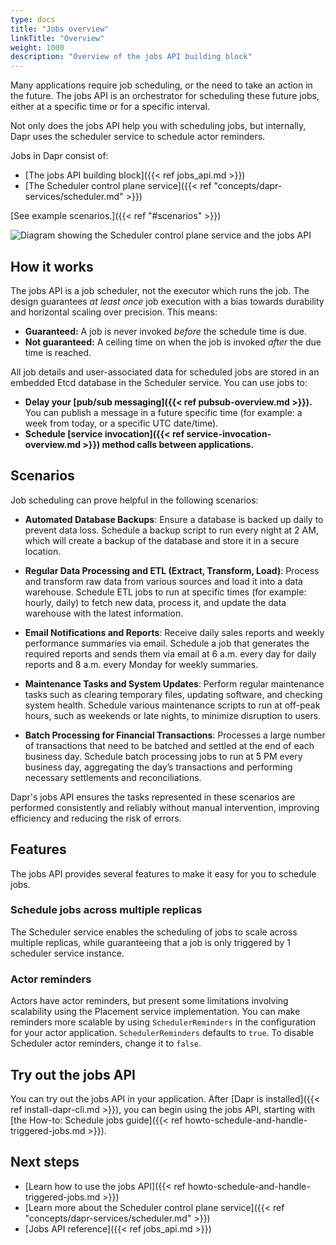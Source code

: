 ```yaml
---
type: docs
title: "Jobs overview"
linkTitle: "Overview"
weight: 1000
description: "Overview of the jobs API building block"
---
```


Many applications require job scheduling, or the need to take an action in the future. The jobs API is an orchestrator for scheduling these future jobs, either at a specific time or for a specific interval. 

Not only does the jobs API help you with scheduling jobs, but internally, Dapr uses the scheduler service to schedule actor reminders.

Jobs in Dapr consist of:
- [The jobs API building block]({{< ref jobs_api.md >}})
- [The Scheduler control plane service]({{< ref "concepts/dapr-services/scheduler.md" >}})

[See example scenarios.]({{< ref "#scenarios" >}})

<img src="/images/scheduler/scheduler-architecture.png" alt="Diagram showing the Scheduler control plane service and the jobs API">

## How it works

The jobs API is a job scheduler, not the executor which runs the job. The design guarantees *at least once* job execution with a bias towards durability and horizontal scaling over precision. This means:
- **Guaranteed:** A job is never invoked *before* the schedule time is due.
- **Not guaranteed:** A ceiling time on when the job is invoked *after* the due time is reached.

All job details and user-associated data for scheduled jobs are stored in an embedded Etcd database in the Scheduler service. 
You can use jobs to:

- **Delay your [pub/sub messaging]({{< ref pubsub-overview.md >}}).** You can publish a message in a future specific time (for example: a week from today, or a specific UTC date/time).
- **Schedule [service invocation]({{< ref service-invocation-overview.md >}}) method calls between applications.**

## Scenarios

Job scheduling can prove helpful in the following scenarios:

- **Automated Database Backups**:
   Ensure a database is backed up daily to prevent data loss. Schedule a backup script to run every night at 2 AM, which will create a backup of the database and store it in a secure location.

- **Regular Data Processing and ETL (Extract, Transform, Load)**:
   Process and transform raw data from various sources and load it into a data warehouse. Schedule ETL jobs to run at specific times (for example: hourly, daily) to fetch new data, process it, and update the data warehouse with the latest information.

- **Email Notifications and Reports**:
   Receive daily sales reports and weekly performance summaries via email. Schedule a job that generates the required reports and sends them via email at 6 a.m. every day for daily reports and 8 a.m. every Monday for weekly summaries.

- **Maintenance Tasks and System Updates**:
   Perform regular maintenance tasks such as clearing temporary files, updating software, and checking system health. Schedule various maintenance scripts to run at off-peak hours, such as weekends or late nights, to minimize disruption to users.

- **Batch Processing for Financial Transactions**:
   Processes a large number of transactions that need to be batched and settled at the end of each business day. Schedule batch processing jobs to run at 5 PM every business day, aggregating the day’s transactions and performing necessary settlements and reconciliations.

Dapr's jobs API ensures the tasks represented in these scenarios are performed consistently and reliably without manual intervention, improving efficiency and reducing the risk of errors. 

## Features

The jobs API provides several features to make it easy for you to schedule jobs.

### Schedule jobs across multiple replicas

The Scheduler service enables the scheduling of jobs to scale across multiple replicas, while guaranteeing that a job is only triggered by 1 scheduler service instance.

### Actor reminders

Actors have actor reminders, but present some limitations involving scalability using the Placement service implementation. You can make reminders more scalable by using `SchedulerReminders` in the configuration for your actor application. `SchedulerReminders` defaults to `true`. To disable Scheduler actor reminders, change it to `false`. 

## Try out the jobs API

You can try out the jobs API in your application. After [Dapr is installed]({{< ref install-dapr-cli.md >}}), you can begin using the jobs API, starting with [the How-to: Schedule jobs guide]({{< ref howto-schedule-and-handle-triggered-jobs.md >}}).

## Next steps

- [Learn how to use the jobs API]({{< ref howto-schedule-and-handle-triggered-jobs.md >}})
- [Learn more about the Scheduler control plane service]({{< ref "concepts/dapr-services/scheduler.md" >}})
- [Jobs API reference]({{< ref jobs_api.md >}})
